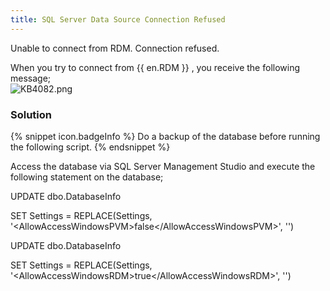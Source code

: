 ```yaml
---
title: SQL Server Data Source Connection Refused
---
```

Unable to connect from RDM. Connection refused.  

When you try to connect from {{ en.RDM }} , you receive the following message;  
![KB4082.png](/img/en/kb/KB4082.png)
### Solution  
{% snippet icon.badgeInfo %}
Do a backup of the database before running the following script.
{% endsnippet %}  

Access the database via SQL Server Management Studio and execute the following statement on the database;  

UPDATE dbo.DatabaseInfo  

SET Settings = REPLACE(Settings, &apos;&lt;AllowAccessWindowsPVM&gt;false&lt;/AllowAccessWindowsPVM&gt;&apos;, &apos;&apos;)  

UPDATE dbo.DatabaseInfo  

SET Settings = REPLACE(Settings, &apos;&lt;AllowAccessWindowsRDM&gt;true&lt;/AllowAccessWindowsRDM&gt;&apos;, &apos;&apos;)  
